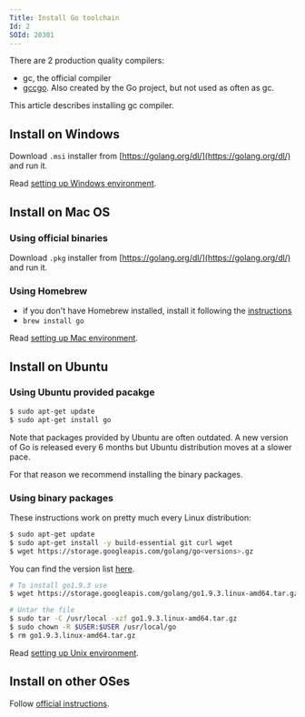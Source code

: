 ```yaml
---
Title: Install Go toolchain
Id: 2
SOId: 20381
---
```


There are 2 production quality compilers:

* gc, the official compiler
* [gccgo](https://golang.org/doc/install/gccgo). Also created by the Go project, but not used as often as gc.

This article describes installing gc compiler.

## Install on Windows

Download `.msi` installer from [https://golang.org/dl/](https://golang.org/dl/) and run it.

Read [setting up Windows environment](3).

## Install on Mac OS

### Using official binaries

Download `.pkg` installer from [https://golang.org/dl/](https://golang.org/dl/) and run it.

### Using Homebrew

* if you don't have Homebrew installed, install it following the [instructions](https://brew.sh/)
* `brew install go`

Read [setting up Mac environment](4).

## Install on Ubuntu

### Using Ubuntu provided pacakge

```sh
$ sudo apt-get update
$ sudo apt-get install go
```

Note that packages provided by Ubuntu are often outdated. A new version of Go is released every 6 months but Ubuntu distribution moves at a slower pace.

For that reason we recommend installing the binary packages.

### Using binary packages

These instructions work on pretty much every Linux distribution:

```sh
$ sudo apt-get update
$ sudo apt-get install -y build-essential git curl wget
$ wget https://storage.googleapis.com/golang/go<versions>.gz
```

You can find the version list [here](https://golang.org/doc/install).

```sh
# To install go1.9.3 use
$ wget https://storage.googleapis.com/golang/go1.9.3.linux-amd64.tar.gz

# Untar the file
$ sudo tar -C /usr/local -xzf go1.9.3.linux-amd64.tar.gz
$ sudo chown -R $USER:$USER /usr/local/go
$ rm go1.9.3.linux-amd64.tar.gz
```

Read [setting up Unix environment](5).

## Install on other OSes

Follow [official instructions](https://golang.org/doc/install).

